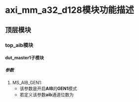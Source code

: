 # axi_mm_a32_d128模块功能描述
## 顶层模块
### top_aib模块
#### dut_master1子模块
##### 参数
1. MS_AIB_GEN1:
    - 该参数是开启**AIB**的**GEN1**模式
    - 若定义该参数**aib**通道位数为
